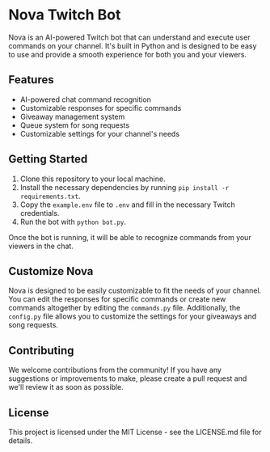 # Nova Twitch Bot

Nova is an AI-powered Twitch bot that can understand and execute user commands on your channel. It's built in Python and is designed to be easy to use and provide a smooth experience for both you and your viewers.

## Features

- AI-powered chat command recognition
- Customizable responses for specific commands
- Giveaway management system
- Queue system for song requests
- Customizable settings for your channel's needs

## Getting Started

1. Clone this repository to your local machine.
2. Install the necessary dependencies by running `pip install -r requirements.txt`.
3. Copy the `example.env` file to `.env` and fill in the necessary Twitch credentials.
4. Run the bot with `python bot.py`.

Once the bot is running, it will be able to recognize commands from your viewers in the chat.

## Customize Nova

Nova is designed to be easily customizable to fit the needs of your channel. You can edit the responses for specific commands or create new commands altogether by editing the `commands.py` file. Additionally, the `config.py` file allows you to customize the settings for your giveaways and song requests.

## Contributing

We welcome contributions from the community! If you have any suggestions or improvements to make, please create a pull request and we'll review it as soon as possible.

## License

This project is licensed under the MIT License - see the LICENSE.md file for details.
